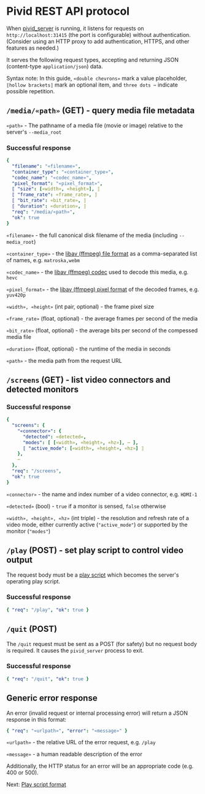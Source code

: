 # Pivid REST API protocol

When [pivid_server](running.md#pivid_server) is running, it listens for
requests on `http://localhost:31415` (the port is configurable) without
authentication. (Consider using an HTTP proxy to add authentication,
HTTPS, and other features as needed.)

It serves the following request types, accepting and returning JSON
(content-type `application/json`) data.

Syntax note: In this guide, `«double chevrons»` mark a value placeholder,
`⟦hollow brackets⟧` mark an optional item, and `three dots ⋯` indicate
possible repetition.

## `/media/«path»` (GET) - query media file metadata

`«path»` - The pathname of a media file (movie or image) relative to
the server's `--media_root`

### Successful response

```yaml
{
  "filename": "«filename»",
  "container_type": "«container_type»",
  "codec_name": "«codec_name»",
  "pixel_format": "«pixel_format»",
  ⟦ "size": [«width», «height»], ⟧
  ⟦ "frame_rate": «frame_rate», ⟧
  ⟦ "bit_rate": «bit_rate», ⟧
  ⟦ "duration": «duration», ⟧
  "req": "/media/«path»",
  "ok": true
}
```

`«filename»` - the full canonical disk filename of the media (including
`--media_root`)

`«container_type»` - the
[libav (ffmpeg) file format](https://ffmpeg.org/ffmpeg-formats.html#matroska)
as a comma-separated list of names, e.g. `matroska,webm`

`«codec_name»` - the
[libav (ffmpeg) codec](https://www.ffmpeg.org/ffmpeg-codecs.html) used to
decode this media, e.g. `hevc`

`«pixel_format»` - the
[libav (ffmpeg) pixel format](https://github.com/FFmpeg/FFmpeg/blob/master/libavutil/pixfmt.h)
of the decoded frames, e.g. `yuv420p`

`«width», «height»` (int pair, optional) - the frame pixel size

`«frame_rate»` (float, optional) - the average frames per second of the media

`«bit_rate»` (float, optional) - the average bits per second of the
compessed media file

`«duration»` (float, optional) - the runtime of the media in seconds

`«path»` - the media path from the request URL

## `/screens` (GET) - list video connectors and detected monitors

### Successful response

```yaml
{
  "screens": {
    "«connector»": {
      "detected": «detected»,
      "modes": [ [«width», «height», «hz»], ⋯ ],
      ⟦ "active_mode": [«width», «height», «hz»] ⟧ 
    },
    ⋯
  },
  "req": "/screens",
  "ok": true
}
```

`«connector»` - the name and index number of a video connector,
e.g. `HDMI-1`

`«detected»` (bool) - `true` if a monitor is sensed, `false` otherwise

`«width», «height», «hz»` (int triple) - the resolution and refresh rate of
a video mode, either currently active (`"active_mode"`) or supported by the
monitor (`"modes"`)

## `/play` (POST) - set play script to control video output

The request body must be a [play script](script.js) which becomes the
server's operating play script.

### Successful response

```yaml
{ "req": "/play", "ok": true }
```

## `/quit` (POST)

The `/quit` request must be sent as a POST (for safety) but no request body
is required. It causes the `pivid_server` process to exit.

### Successful response

```yaml
{ "req": "/quit", "ok": true }
```

## Generic error response

An error (invalid request or internal processing error) will return a JSON
response in this format:

```yaml
{ "req": "«urlpath»", "error": "«message»" }
```

`«urlpath»` - the relative URL of the error request, e.g. `/play`

`«message»` - a human readable description of the error

Additionally, the HTTP status for an error will be an appropriate code
(e.g. 400 or 500).

Next: [Play script format](script.md)
